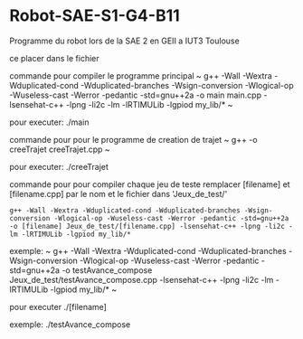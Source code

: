 # Robot-SAE-S1-G4-B11
Programme du robot lors de la SAE 2 en GEII a IUT3 Toulouse


ce placer dans le fichier



commande pour compiler le programme principal
~
g++ -Wall -Wextra -Wduplicated-cond -Wduplicated-branches -Wsign-conversion -Wlogical-op -Wuseless-cast -Werror -pedantic -std=gnu++2a -o main main.cpp -lsensehat-c++ -lpng -li2c -lm -lRTIMULib -lgpiod my_lib/*
~

pour executer:
./main



commande pour pour le programme de creation de trajet
~
g++ -o creeTrajet creeTrajet.cpp
~

pour executer:
./creeTrajet


commande pour pour compiler chaque jeu de teste
remplacer [filename] et [filename.cpp] par le nom et le fichier dans 'Jeux_de_test/'

~~~
g++ -Wall -Wextra -Wduplicated-cond -Wduplicated-branches -Wsign-conversion -Wlogical-op -Wuseless-cast -Werror -pedantic -std=gnu++2a -o [filename] Jeux_de_test/[filename.cpp] -lsensehat-c++ -lpng -li2c -lm -lRTIMULib -lgpiod my_lib/*
~~~

exemple:
~
g++ -Wall -Wextra -Wduplicated-cond -Wduplicated-branches -Wsign-conversion -Wlogical-op -Wuseless-cast -Werror -pedantic -std=gnu++2a -o testAvance_compose Jeux_de_test/testAvance_compose.cpp -lsensehat-c++ -lpng -li2c -lm -lRTIMULib -lgpiod my_lib/*
~

pour executer ./[filename]

exemple:
./testAvance_compose


